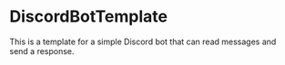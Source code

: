 # DiscordBotTemplate
This is a template for a simple Discord bot that can read messages and send a response.
